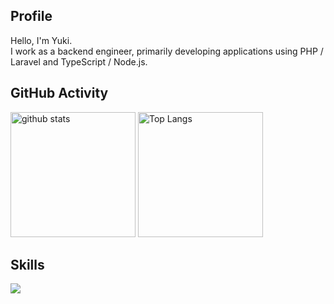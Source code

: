 ## Profile

Hello, I'm Yuki.  
I work as a backend engineer, primarily developing applications using PHP / Laravel and TypeScript / Node.js.

## GitHub Activity

<p align="left">
  <img alt="github stats" height="200px" src="https://github-readme-stats.vercel.app/api?username=yuki-kai&count_private=true&show_icons=true&show_icons=true" />
  <img alt="Top Langs" height="200px" src="https://github-readme-stats.vercel.app/api/top-langs/?username=yuki-kai&layout=compact&count_private=true&show_icons=true" />
</p>

## Skills

![](https://skillicons.dev/icons?i=php,laravel,js,typescript,nodejs,react,mysql,aws,firebase,docker)
